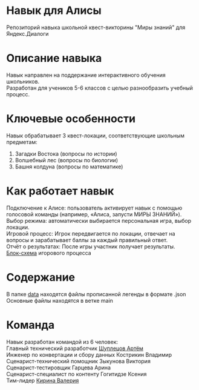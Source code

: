 # Навык для Алисы
Репозиторий навыка школьной квест-викторины "Миры знаний" для Яндекс.Диалоги
# Описание навыка
Навык направлен на поддержание интерактивного обучения школьников.  
Разработан для учеников 5-6 классов с целью разнообразить учебный процесс.
# Ключевые особенности
Навык обрабатывает 3 квест-локации, соответствующие школьным предметам:  
1. Загадки Востока (вопросы по истории)
2. Волшебный лес (вопросы по биологии)
3. Башня колдуна (вопросы по математике)
# Как работает навык
Подключение к Алисе: пользователь активирует навык с помощью голосовой команды (например, «Алиса, запусти МИРЫ ЗНАНИЙ»).  
Выбор режима: автоматически выбирается персональная игра, выбор локации.  
Игровой процесс: Игрок передвигается по локации, отвечает на вопросы и зарабатывает баллы за каждый правильный ответ.  
Отчёт о результатах: После игры участник получает результаты.  
[Блок-схема](https://app.diagrams.net/#G1M5n6JqOYaOvwM0VIyqB-Pcxmq0eyT8ea#%7B%22pageId%22%3A%224R6OEj2FsE2iPK-aNyYc%22%7D) игорового процесса
# Содержание
В папке [data](https://github.com/sunki212/alice-skill/tree/main/data) находятся файлы прописанной легенды в формате .json  
Основные файлы находятся в ветке main
# Команда
Навык разработан командой из 6 человек:  
Главный технический разработчик [Шуплецов Артём](https://github.com/LackOfCreativityGuy)  
Инженер по конвертации и сбору данных Кострикин Владимир  
Сценарист-технический помощник Зыкунова Виктория  
Сценарист-тестировщик Гарцева Арина  
Сценарист-специалист по контенту Гогитидзе Ксения  
Тим-лидер [Кирина Валерия](https://github.com/sunki212)
